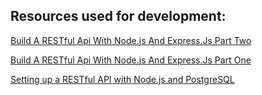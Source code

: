 ## Resources used for development:</br>
[Build A RESTful Api With Node.js And Express.Js Part Two](https://medium.com/@purposenigeria/build-a-restful-api-with-node-js-and-express-js-part-two-3d7a82b8e00)

[Build A RESTful Api With Node.js And Express.Js Part One](https://medium.com/@purposenigeria/build-a-restful-api-with-node-js-and-express-js-d7e59c7a3dfb)

[Setting up a RESTful API with Node.js and PostgreSQL](https://blog.logrocket.com/setting-up-a-restful-api-with-node-js-and-postgresql-d96d6fc892d8)
